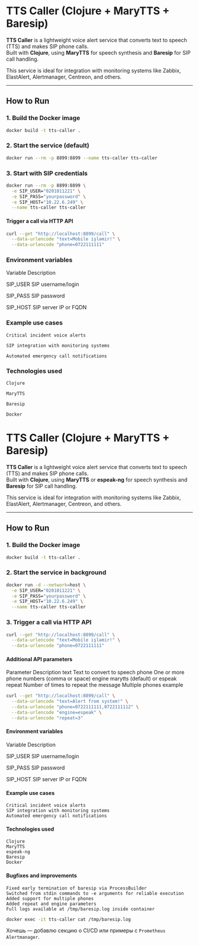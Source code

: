 # TTS Caller (Clojure + MaryTTS + Baresip)

**TTS Caller** is a lightweight voice alert service that converts text to speech (TTS) and makes SIP phone calls.  
Built with **Clojure**, using **MaryTTS** for speech synthesis and **Baresip** for SIP call handling.

This service is ideal for integration with monitoring systems like Zabbix, ElastAlert, Alertmanager, Centreon, and others.

---

## How to Run

### 1. Build the Docker image
```bash
docker build -t tts-caller .
```

### 2. Start the service (default)
```bash
docker run --rm -p 8899:8899 --name tts-caller tts-caller
```

### 3. Start with SIP credentials
```bash
docker run --rm -p 8899:8899 \
  -e SIP_USER="0201011221" \
  -e SIP_PASS="yourpassword" \
  -e SIP_HOST="10.22.6.249" \
  --name tts-caller tts-caller
```

#### Trigger a call via HTTP API
```bash
curl --get "http://localhost:8899/call" \
  --data-urlencode "text=Mobile işləmir!" \
  --data-urlencode "phone=0722111111"
```

### Environment variables
Variable	Description

SIP_USER	SIP username/login

SIP_PASS	SIP password

SIP_HOST	SIP server IP or FQDN


### Example use cases

    Critical incident voice alerts

    SIP integration with monitoring systems

    Automated emergency call notifications

### Technologies used

    Clojure

    MaryTTS

    Baresip

    Docker



# TTS Caller (Clojure + MaryTTS + Baresip)

**TTS Caller** is a lightweight voice alert service that converts text to speech (TTS) and makes SIP phone calls.  
Built with **Clojure**, using **MaryTTS** or **espeak-ng** for speech synthesis and **Baresip** for SIP call handling.

This service is ideal for integration with monitoring systems like Zabbix, ElastAlert, Alertmanager, Centreon, and others.

---

## How to Run

### 1. Build the Docker image
```bash
docker build -t tts-caller .
```

### 2. Start the service in background
```bash
docker run -d --network=host \
  -e SIP_USER="0201011221" \
  -e SIP_PASS="yourpassword" \
  -e SIP_HOST="10.22.6.249" \
  --name tts-caller tts-caller
```

### 3. Trigger a call via HTTP API
```bash
curl --get "http://localhost:8899/call" \
  --data-urlencode "text=Mobile işləmir!" \
  --data-urlencode "phone=0722111111"
```

#### Additional API parameters
Parameter	Description
text	Text to convert to speech
phone	One or more phone numbers (comma or space)
engine	marytts (default) or espeak
repeat	Number of times to repeat the message
Multiple phones example
```bash
curl --get "http://localhost:8899/call" \
  --data-urlencode "text=Alert from system!" \
  --data-urlencode "phone=0722111111,0722111112" \
  --data-urlencode "engine=espeak" \
  --data-urlencode "repeat=3"
```
#### Environment variables
Variable	Description

SIP_USER	SIP username/login

SIP_PASS	SIP password

SIP_HOST	SIP server IP or FQDN

#### Example use cases

    Critical incident voice alerts
    SIP integration with monitoring systems
    Automated emergency call notifications

#### Technologies used

    Clojure
    MaryTTS
    espeak-ng
    Baresip
    Docker

#### Bugfixes and improvements

    Fixed early termination of baresip via ProcessBuilder
    Switched from stdin commands to -e arguments for reliable execution
    Added support for multiple phones
    Added repeat and engine parameters
    Full logs available at /tmp/baresip.log inside container
```bash
docker exec -it tts-caller cat /tmp/baresip.log
```

Хочешь — добавлю секцию о CI/CD или примеры с `Prometheus Alertmanager`.
